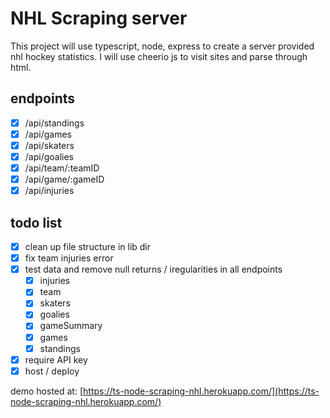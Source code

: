# NHL Scraping server

This project will use typescript, node, express to create a server provided nhl hockey statistics. I will use cheerio js to visit sites and parse through html.

## endpoints

- [x] /api/standings 
- [x] /api/games 
- [x] /api/skaters 
- [x] /api/goalies 
- [x] /api/team/:teamID 
- [x] /api/game/:gameID 
- [x] /api/injuries

## todo list 

- [x] clean up file structure in lib dir
- [x] fix team injuries error
- [x] test data and remove null returns / iregularities in all endpoints
  - [x] injuries
  - [x] team
  - [x] skaters
  - [x] goalies
  - [x] gameSummary
  - [x] games
  - [x] standings
- [x] require API key
- [x] host / deploy

demo hosted at: [https://ts-node-scraping-nhl.herokuapp.com/](https://ts-node-scraping-nhl.herokuapp.com/) 
